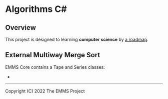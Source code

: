 ﻿Algorithms C#
=============


Overview
--------

This project is designed to learning **computer science** by [a roadmap](https://roadmap.sh/computer-science).


External Multiway Merge Sort
----------------------------

EMMS Core contains a Tape and Series classes:

- 

-----

<p>Copyright (C) 2022 The EMMS Project</p>
